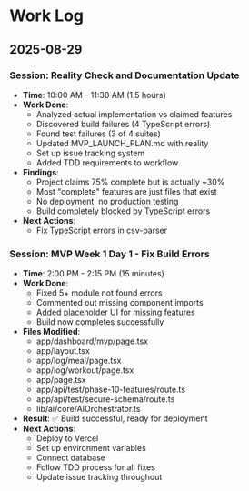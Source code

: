 # Work Log

## 2025-08-29

### Session: Reality Check and Documentation Update
- **Time**: 10:00 AM - 11:30 AM (1.5 hours)
- **Work Done**:
  - Analyzed actual implementation vs claimed features
  - Discovered build failures (4 TypeScript errors)
  - Found test failures (3 of 4 suites)
  - Updated MVP_LAUNCH_PLAN.md with reality
  - Set up issue tracking system
  - Added TDD requirements to workflow
- **Findings**:
  - Project claims 75% complete but is actually ~30%
  - Most "complete" features are just files that exist
  - No deployment, no production testing
  - Build completely blocked by TypeScript errors
- **Next Actions**:
  - Fix TypeScript errors in csv-parser

### Session: MVP Week 1 Day 1 - Fix Build Errors
- **Time**: 2:00 PM - 2:15 PM (15 minutes)
- **Work Done**:
  - Fixed 5+ module not found errors
  - Commented out missing component imports
  - Added placeholder UI for missing features
  - Build now completes successfully
- **Files Modified**:
  - app/dashboard/mvp/page.tsx
  - app/layout.tsx
  - app/log/meal/page.tsx
  - app/log/workout/page.tsx
  - app/page.tsx
  - app/api/test/phase-10-features/route.ts
  - app/api/test/secure-schema/route.ts
  - lib/ai/core/AIOrchestrator.ts
- **Result**: ✅ Build successful, ready for deployment
- **Next Actions**:
  - Deploy to Vercel
  - Set up environment variables
  - Connect database
  - Follow TDD process for all fixes
  - Update issue tracking throughout
